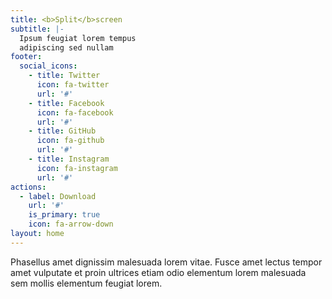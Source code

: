 ```yaml
---
title: <b>Split</b>screen
subtitle: |-
  Ipsum feugiat lorem tempus
  adipiscing sed nullam
footer:
  social_icons:
    - title: Twitter
      icon: fa-twitter
      url: '#'
    - title: Facebook
      icon: fa-facebook
      url: '#'
    - title: GitHub
      icon: fa-github
      url: '#'
    - title: Instagram
      icon: fa-instagram
      url: '#'
actions:
  - label: Download
    url: '#'
    is_primary: true
    icon: fa-arrow-down
layout: home
---
```


Phasellus amet dignissim malesuada lorem vitae. Fusce amet lectus tempor amet vulputate et proin ultrices etiam odio elementum lorem malesuada sem mollis elementum feugiat lorem.
